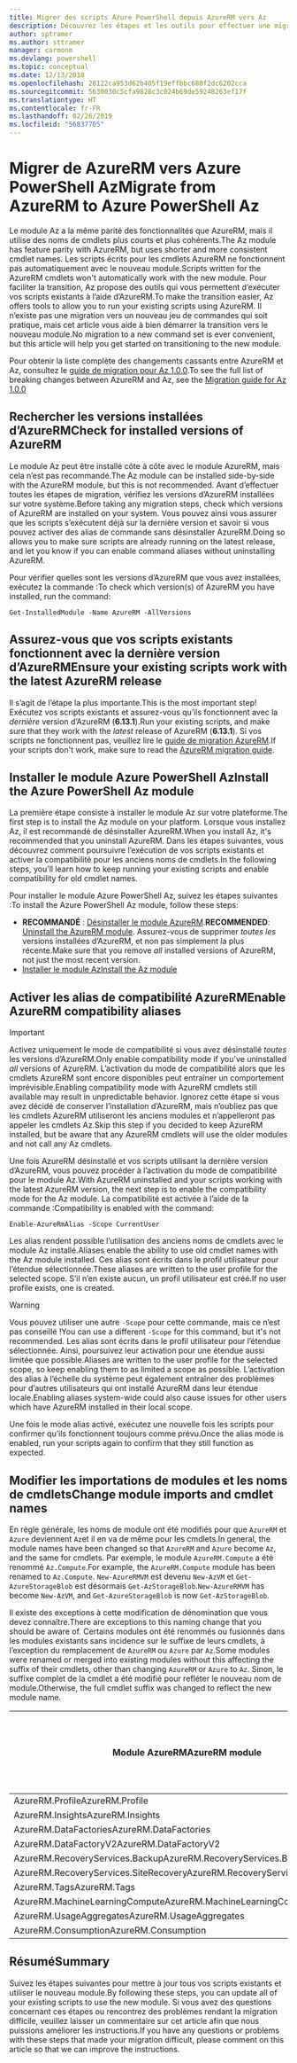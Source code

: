 ```yaml
---
title: Migrer des scripts Azure PowerShell depuis AzureRM vers Az
description: Découvrez les étapes et les outils pour effectuer une migration des scripts à partir du module AzureRM vers le nouveau module Az.
author: sptramer
ms.author: sttramer
manager: carmonm
ms.devlang: powershell
ms.topic: conceptual
ms.date: 12/13/2018
ms.openlocfilehash: 28122ca953d62b405f19effbbc680f2dc6202cca
ms.sourcegitcommit: 5630030c5cfa9828c3c024b69de59248263ef17f
ms.translationtype: HT
ms.contentlocale: fr-FR
ms.lasthandoff: 02/26/2019
ms.locfileid: "56837705"
---
```

# <a name="migrate-from-azurerm-to-azure-powershell-az"></a><span data-ttu-id="80cb9-103">Migrer de AzureRM vers Azure PowerShell Az</span><span class="sxs-lookup"><span data-stu-id="80cb9-103">Migrate from AzureRM to Azure PowerShell Az</span></span>

<span data-ttu-id="80cb9-104">Le module Az a la même parité des fonctionnalités que AzureRM, mais il utilise des noms de cmdlets plus courts et plus cohérents.</span><span class="sxs-lookup"><span data-stu-id="80cb9-104">The Az module has feature parity with AzureRM, but uses shorter and more consistent cmdlet names.</span></span>
<span data-ttu-id="80cb9-105">Les scripts écrits pour les cmdlets AzureRM ne fonctionnent pas automatiquement avec le nouveau module.</span><span class="sxs-lookup"><span data-stu-id="80cb9-105">Scripts written for the AzureRM cmdlets won't automatically work with the new module.</span></span> <span data-ttu-id="80cb9-106">Pour faciliter la transition, Az propose des outils qui vous permettent d’exécuter vos scripts existants à l’aide d’AzureRM.</span><span class="sxs-lookup"><span data-stu-id="80cb9-106">To make the transition easier, Az offers tools to allow you to run your existing scripts using AzureRM.</span></span> <span data-ttu-id="80cb9-107">Il n’existe pas une migration vers un nouveau jeu de commandes qui soit pratique, mais cet article vous aide à bien démarrer la transition vers le nouveau module.</span><span class="sxs-lookup"><span data-stu-id="80cb9-107">No migration to a new command set is ever convenient, but this article will help you get started on transitioning to the new module.</span></span>

<span data-ttu-id="80cb9-108">Pour obtenir la liste complète des changements cassants entre AzureRM et Az, consultez le [guide de migration pour Az 1.0.0](migrate-az-1.0.0.md).</span><span class="sxs-lookup"><span data-stu-id="80cb9-108">To see the full list of breaking changes between AzureRM and Az, see the [Migration guide for Az 1.0.0](migrate-az-1.0.0.md)</span></span>

## <a name="check-for-installed-versions-of-azurerm"></a><span data-ttu-id="80cb9-109">Rechercher les versions installées d’AzureRM</span><span class="sxs-lookup"><span data-stu-id="80cb9-109">Check for installed versions of AzureRM</span></span>

<span data-ttu-id="80cb9-110">Le module Az peut être installé côte à côte avec le module AzureRM, mais cela n’est pas recommandé.</span><span class="sxs-lookup"><span data-stu-id="80cb9-110">The Az module can be installed side-by-side with the AzureRM module, but this is not recommended.</span></span> <span data-ttu-id="80cb9-111">Avant d’effectuer toutes les étapes de migration, vérifiez les versions d’AzureRM installées sur votre système.</span><span class="sxs-lookup"><span data-stu-id="80cb9-111">Before taking any migration steps, check which versions of AzureRM are installed on your system.</span></span> <span data-ttu-id="80cb9-112">Vous pouvez ainsi vous assurer que les scripts s’exécutent déjà sur la dernière version et savoir si vous pouvez activer des alias de commande sans désinstaller AzureRM.</span><span class="sxs-lookup"><span data-stu-id="80cb9-112">Doing so allows you to make sure scripts are already running on the latest release, and let you know if you can enable command aliases without uninstalling AzureRM.</span></span>

<span data-ttu-id="80cb9-113">Pour vérifier quelles sont les versions d’AzureRM que vous avez installées, exécutez la commande :</span><span class="sxs-lookup"><span data-stu-id="80cb9-113">To check which version(s) of AzureRM you have installed, run the command:</span></span>

```powershell-interactive
Get-InstalledModule -Name AzureRM -AllVersions
```

## <a name="ensure-your-existing-scripts-work-with-the-latest-azurerm-release"></a><span data-ttu-id="80cb9-114">Assurez-vous que vos scripts existants fonctionnent avec la dernière version d’AzureRM</span><span class="sxs-lookup"><span data-stu-id="80cb9-114">Ensure your existing scripts work with the latest AzureRM release</span></span>

<span data-ttu-id="80cb9-115">Il s’agit de l’étape la plus importante.</span><span class="sxs-lookup"><span data-stu-id="80cb9-115">This is the most important step!</span></span> <span data-ttu-id="80cb9-116">Exécutez vos scripts existants et assurez-vous qu’ils fonctionnent avec la _dernière_ version d’AzureRM (__6.13.1__).</span><span class="sxs-lookup"><span data-stu-id="80cb9-116">Run your existing scripts, and make sure that they work with the _latest_ release of AzureRM (__6.13.1__).</span></span> <span data-ttu-id="80cb9-117">Si vos scripts ne fonctionnent pas, veuillez lire le [guide de migration AzureRM](/powershell/azure/azurerm/migration-guide.6.0.0).</span><span class="sxs-lookup"><span data-stu-id="80cb9-117">If your scripts don't work, make sure to read the [AzureRM migration guide](/powershell/azure/azurerm/migration-guide.6.0.0).</span></span>

## <a name="install-the-azure-powershell-az-module"></a><span data-ttu-id="80cb9-118">Installer le module Azure PowerShell Az</span><span class="sxs-lookup"><span data-stu-id="80cb9-118">Install the Azure PowerShell Az module</span></span>

<span data-ttu-id="80cb9-119">La première étape consiste à installer le module Az sur votre plateforme.</span><span class="sxs-lookup"><span data-stu-id="80cb9-119">The first step is to install the Az module on your platform.</span></span> <span data-ttu-id="80cb9-120">Lorsque vous installez Az, il est recommandé de désinstaller AzureRM.</span><span class="sxs-lookup"><span data-stu-id="80cb9-120">When you install Az, it's recommended that you uninstall AzureRM.</span></span> <span data-ttu-id="80cb9-121">Dans les étapes suivantes, vous découvrez comment poursuivre l’exécution de vos scripts existants et activer la compatibilité pour les anciens noms de cmdlets.</span><span class="sxs-lookup"><span data-stu-id="80cb9-121">In the following steps, you'll learn how to keep running your existing scripts and enable compatibility for old cmdlet names.</span></span>

<span data-ttu-id="80cb9-122">Pour installer le module Azure PowerShell Az, suivez les étapes suivantes :</span><span class="sxs-lookup"><span data-stu-id="80cb9-122">To install the Azure PowerShell Az module, follow these steps:</span></span>

* <span data-ttu-id="80cb9-123">__RECOMMANDÉ__ : [Désinstaller le module AzureRM](/powershell/azure/uninstall-az-ps#uninstall-the-azurerm-module).</span><span class="sxs-lookup"><span data-stu-id="80cb9-123">__RECOMMENDED__: [Uninstall the AzureRM module](/powershell/azure/uninstall-az-ps#uninstall-the-azurerm-module).</span></span>
  <span data-ttu-id="80cb9-124">Assurez-vous de supprimer _toutes les_ versions installées d’AzureRM, et non pas simplement la plus récente.</span><span class="sxs-lookup"><span data-stu-id="80cb9-124">Make sure that you remove _all_ installed versions of AzureRM, not just the most recent version.</span></span>
* [<span data-ttu-id="80cb9-125">Installer le module Az</span><span class="sxs-lookup"><span data-stu-id="80cb9-125">Install the Az module</span></span>](install-az-ps.md)

## <a name="a-namealiasesenable-azurerm-compatibility-aliases"></a><span data-ttu-id="80cb9-126"><a name="aliases"/>Activer les alias de compatibilité AzureRM</span><span class="sxs-lookup"><span data-stu-id="80cb9-126"><a name="aliases"/>Enable AzureRM compatibility aliases</span></span> 

> [!IMPORTANT]
>
> <span data-ttu-id="80cb9-127">Activez uniquement le mode de compatibilité si vous avez désinstallé _toutes_ les versions d’AzureRM.</span><span class="sxs-lookup"><span data-stu-id="80cb9-127">Only enable compatibility mode if you've uninstalled _all_ versions of AzureRM.</span></span> <span data-ttu-id="80cb9-128">L’activation du mode de compatibilité alors que les cmdlets AzureRM sont encore disponibles peut entraîner un comportement imprévisible.</span><span class="sxs-lookup"><span data-stu-id="80cb9-128">Enabling compatibility mode with AzureRM cmdlets still available may result in unpredictable behavior.</span></span> <span data-ttu-id="80cb9-129">Ignorez cette étape si vous avez décidé de conserver l’installation d’AzureRM, mais n’oubliez pas que les cmdlets AzureRM utiliseront les anciens modules et n’appelleront pas appeler les cmdlets Az.</span><span class="sxs-lookup"><span data-stu-id="80cb9-129">Skip this step if you decided to keep AzureRM installed, but be aware that any AzureRM cmdlets will use the older modules and not call any Az cmdlets.</span></span>

<span data-ttu-id="80cb9-130">Une fois AzureRM désinstallé et vos scripts utilisant la dernière version d’AzureRM, vous pouvez procéder à l’activation du mode de compatibilité pour le module Az.</span><span class="sxs-lookup"><span data-stu-id="80cb9-130">With AzureRM uninstalled and your scripts working with the latest AzureRM version, the next step is to enable the compatibility mode for the Az module.</span></span> <span data-ttu-id="80cb9-131">La compatibilité est activée à l’aide de la commande :</span><span class="sxs-lookup"><span data-stu-id="80cb9-131">Compatibility is enabled with the command:</span></span>

```powershell-interactive
Enable-AzureRmAlias -Scope CurrentUser
```

<span data-ttu-id="80cb9-132">Les alias rendent possible l’utilisation des anciens noms de cmdlets avec le module Az installé.</span><span class="sxs-lookup"><span data-stu-id="80cb9-132">Aliases enable the ability to use old cmdlet names with the Az module installed.</span></span> <span data-ttu-id="80cb9-133">Ces alias sont écrits dans le profil utilisateur pour l’étendue sélectionnée.</span><span class="sxs-lookup"><span data-stu-id="80cb9-133">These aliases are written to the user profile for the selected scope.</span></span> <span data-ttu-id="80cb9-134">S’il n’en existe aucun, un profil utilisateur est créé.</span><span class="sxs-lookup"><span data-stu-id="80cb9-134">If no user profile exists, one is created.</span></span>

> [!WARNING]
>
> <span data-ttu-id="80cb9-135">Vous pouvez utiliser une autre `-Scope` pour cette commande, mais ce n’est pas conseillé !</span><span class="sxs-lookup"><span data-stu-id="80cb9-135">You can use a different `-Scope` for this command, but it's not recommended.</span></span> <span data-ttu-id="80cb9-136">Les alias sont écrits dans le profil utilisateur pour l’étendue sélectionnée. Ainsi, poursuivez leur activation pour une étendue aussi limitée que possible.</span><span class="sxs-lookup"><span data-stu-id="80cb9-136">Aliases are written to the user profile for the selected scope, so keep enabling them to as limited a scope as possible.</span></span> <span data-ttu-id="80cb9-137">L’activation des alias à l’échelle du système peut également entraîner des problèmes pour d’autres utilisateurs qui ont installé AzureRM dans leur étendue locale.</span><span class="sxs-lookup"><span data-stu-id="80cb9-137">Enabling aliases system-wide could also cause issues for other users which have AzureRM installed in their local scope.</span></span>

<span data-ttu-id="80cb9-138">Une fois le mode alias activé, exécutez une nouvelle fois les scripts pour confirmer qu’ils fonctionnent toujours comme prévu.</span><span class="sxs-lookup"><span data-stu-id="80cb9-138">Once the alias mode is enabled, run your scripts again to confirm that they still function as expected.</span></span> 

## <a name="change-module-imports-and-cmdlet-names"></a><span data-ttu-id="80cb9-139">Modifier les importations de modules et les noms de cmdlets</span><span class="sxs-lookup"><span data-stu-id="80cb9-139">Change module imports and cmdlet names</span></span>

<span data-ttu-id="80cb9-140">En règle générale, les noms de module ont été modifiés pour que `AzureRM` et `Azure` deviennent `Az`et il en va de même pour les cmdlets.</span><span class="sxs-lookup"><span data-stu-id="80cb9-140">In general, the module names have been changed so that `AzureRM` and `Azure` become `Az`, and the same for cmdlets.</span></span>
<span data-ttu-id="80cb9-141">Par exemple, le module `AzureRM.Compute` a été renommé `Az.Compute`.</span><span class="sxs-lookup"><span data-stu-id="80cb9-141">For example, the `AzureRM.Compute` module has been renamed to `Az.Compute`.</span></span> <span data-ttu-id="80cb9-142">`New-AzureRMVM` est devenu `New-AzVM` et `Get-AzureStorageBlob` est désormais `Get-AzStorageBlob`.</span><span class="sxs-lookup"><span data-stu-id="80cb9-142">`New-AzureRMVM` has become `New-AzVM`, and `Get-AzureStorageBlob` is now `Get-AzStorageBlob`.</span></span>

<span data-ttu-id="80cb9-143">Il existe des exceptions à cette modification de dénomination que vous devez connaître.</span><span class="sxs-lookup"><span data-stu-id="80cb9-143">There are exceptions to this naming change that you should be aware of.</span></span> <span data-ttu-id="80cb9-144">Certains modules ont été renommés ou fusionnés dans les modules existants sans incidence sur le suffixe de leurs cmdlets, à l’exception du remplacement de `AzureRM` ou `Azure` par `Az`.</span><span class="sxs-lookup"><span data-stu-id="80cb9-144">Some modules were renamed or merged into existing modules without this affecting the suffix of their cmdlets, other than changing `AzureRM` or `Azure` to `Az`.</span></span> <span data-ttu-id="80cb9-145">Sinon, le suffixe complet de la cmdlet a été modifié pour refléter le nouveau nom de module.</span><span class="sxs-lookup"><span data-stu-id="80cb9-145">Otherwise, the full cmdlet suffix was changed to reflect the new module name.</span></span>

| <span data-ttu-id="80cb9-146">Module AzureRM</span><span class="sxs-lookup"><span data-stu-id="80cb9-146">AzureRM module</span></span> | <span data-ttu-id="80cb9-147">Module Az</span><span class="sxs-lookup"><span data-stu-id="80cb9-147">Az module</span></span> | <span data-ttu-id="80cb9-148">Suffixe de cmdlet modifié ?</span><span class="sxs-lookup"><span data-stu-id="80cb9-148">Cmdlet suffix changed?</span></span> |
|----------------|-----------|------------------------|
| <span data-ttu-id="80cb9-149">AzureRM.Profile</span><span class="sxs-lookup"><span data-stu-id="80cb9-149">AzureRM.Profile</span></span> | <span data-ttu-id="80cb9-150">Az.Accounts</span><span class="sxs-lookup"><span data-stu-id="80cb9-150">Az.Accounts</span></span> | <span data-ttu-id="80cb9-151">OUI</span><span class="sxs-lookup"><span data-stu-id="80cb9-151">Yes</span></span> |
| <span data-ttu-id="80cb9-152">AzureRM.Insights</span><span class="sxs-lookup"><span data-stu-id="80cb9-152">AzureRM.Insights</span></span> | <span data-ttu-id="80cb9-153">Az.Monitor</span><span class="sxs-lookup"><span data-stu-id="80cb9-153">Az.Monitor</span></span> | <span data-ttu-id="80cb9-154">OUI</span><span class="sxs-lookup"><span data-stu-id="80cb9-154">Yes</span></span> |
| <span data-ttu-id="80cb9-155">AzureRM.DataFactories</span><span class="sxs-lookup"><span data-stu-id="80cb9-155">AzureRM.DataFactories</span></span> | <span data-ttu-id="80cb9-156">Az.DataFactory</span><span class="sxs-lookup"><span data-stu-id="80cb9-156">Az.DataFactory</span></span> | <span data-ttu-id="80cb9-157">OUI</span><span class="sxs-lookup"><span data-stu-id="80cb9-157">Yes</span></span> |
| <span data-ttu-id="80cb9-158">AzureRM.DataFactoryV2</span><span class="sxs-lookup"><span data-stu-id="80cb9-158">AzureRM.DataFactoryV2</span></span> | <span data-ttu-id="80cb9-159">Az.DataFactory</span><span class="sxs-lookup"><span data-stu-id="80cb9-159">Az.DataFactory</span></span> | <span data-ttu-id="80cb9-160">OUI</span><span class="sxs-lookup"><span data-stu-id="80cb9-160">Yes</span></span> |
| <span data-ttu-id="80cb9-161">AzureRM.RecoveryServices.Backup</span><span class="sxs-lookup"><span data-stu-id="80cb9-161">AzureRM.RecoveryServices.Backup</span></span> | <span data-ttu-id="80cb9-162">Az.RecoveryServices</span><span class="sxs-lookup"><span data-stu-id="80cb9-162">Az.RecoveryServices</span></span> | <span data-ttu-id="80cb9-163">Non </span><span class="sxs-lookup"><span data-stu-id="80cb9-163">No</span></span> |
| <span data-ttu-id="80cb9-164">AzureRM.RecoveryServices.SiteRecovery</span><span class="sxs-lookup"><span data-stu-id="80cb9-164">AzureRM.RecoveryServices.SiteRecovery</span></span> | <span data-ttu-id="80cb9-165">Az.RecoveryServices</span><span class="sxs-lookup"><span data-stu-id="80cb9-165">Az.RecoveryServices</span></span> | <span data-ttu-id="80cb9-166">Non </span><span class="sxs-lookup"><span data-stu-id="80cb9-166">No</span></span> |
| <span data-ttu-id="80cb9-167">AzureRM.Tags</span><span class="sxs-lookup"><span data-stu-id="80cb9-167">AzureRM.Tags</span></span> | <span data-ttu-id="80cb9-168">Az.Resources</span><span class="sxs-lookup"><span data-stu-id="80cb9-168">Az.Resources</span></span> | <span data-ttu-id="80cb9-169">Non </span><span class="sxs-lookup"><span data-stu-id="80cb9-169">No</span></span> |
| <span data-ttu-id="80cb9-170">AzureRM.MachineLearningCompute</span><span class="sxs-lookup"><span data-stu-id="80cb9-170">AzureRM.MachineLearningCompute</span></span> | <span data-ttu-id="80cb9-171">Az.MachineLearning</span><span class="sxs-lookup"><span data-stu-id="80cb9-171">Az.MachineLearning</span></span> | <span data-ttu-id="80cb9-172">Non </span><span class="sxs-lookup"><span data-stu-id="80cb9-172">No</span></span> |
| <span data-ttu-id="80cb9-173">AzureRM.UsageAggregates</span><span class="sxs-lookup"><span data-stu-id="80cb9-173">AzureRM.UsageAggregates</span></span> | <span data-ttu-id="80cb9-174">Az.Billing</span><span class="sxs-lookup"><span data-stu-id="80cb9-174">Az.Billing</span></span> | <span data-ttu-id="80cb9-175">Non </span><span class="sxs-lookup"><span data-stu-id="80cb9-175">No</span></span> |
| <span data-ttu-id="80cb9-176">AzureRM.Consumption</span><span class="sxs-lookup"><span data-stu-id="80cb9-176">AzureRM.Consumption</span></span> | <span data-ttu-id="80cb9-177">Az.Billing</span><span class="sxs-lookup"><span data-stu-id="80cb9-177">Az.Billing</span></span> | <span data-ttu-id="80cb9-178">Non </span><span class="sxs-lookup"><span data-stu-id="80cb9-178">No</span></span> |

## <a name="summary"></a><span data-ttu-id="80cb9-179">Résumé</span><span class="sxs-lookup"><span data-stu-id="80cb9-179">Summary</span></span>

<span data-ttu-id="80cb9-180">Suivez les étapes suivantes pour mettre à jour tous vos scripts existants et utiliser le nouveau module.</span><span class="sxs-lookup"><span data-stu-id="80cb9-180">By following these steps, you can update all of your existing scripts to use the new module.</span></span> <span data-ttu-id="80cb9-181">Si vous avez des questions concernant ces étapes ou rencontrez des problèmes rendant la migration difficile, veuillez laisser un commentaire sur cet article afin que nous puissions améliorer les instructions.</span><span class="sxs-lookup"><span data-stu-id="80cb9-181">If you have any questions or problems with these steps that made your migration difficult, please comment on this article so that we can improve the instructions.</span></span>
